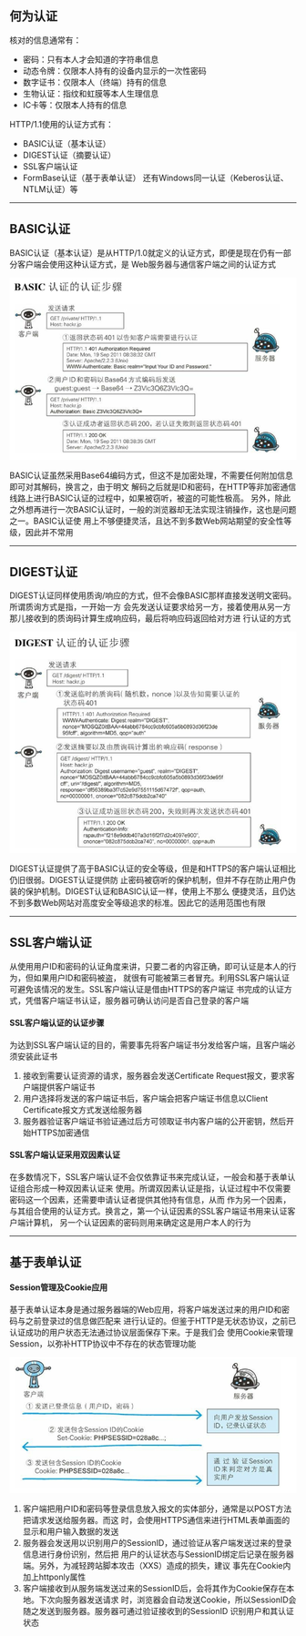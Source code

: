  ## 何为认证
核对的信息通常有：
* 密码：只有本人才会知道的字符串信息
* 动态令牌：仅限本人持有的设备内显示的一次性密码
* 数字证书：仅限本人（终端）持有的信息
* 生物认证：指纹和虹膜等本人生理信息
* IC卡等：仅限本人持有的信息
    
HTTP/1.1使用的认证方式有：
* BASIC认证（基本认证）
* DIGEST认证（摘要认证）
* SSL客户端认证
* FormBase认证（基于表单认证）
还有Windows同一认证（Keberos认证、NTLM认证）等

---

 ## BASIC认证
    
BASIC认证（基本认证）是从HTTP/1.0就定义的认证方式，即便是现在仍有一部分客户端会使用这种认证方式，是
Web服务器与通信客户端之间的认证方式
    
   ![](../../.vuepress/public/img/16dcdd11.png)
   
BASIC认证虽然采用Base64编码方式，但这不是加密处理，不需要任何附加信息即可对其解码，换言之，由于明文
解码之后就是ID和密码，在HTTP等非加密通信线路上进行BASIC认证的过程中，如果被窃听，被盗的可能性极高。
另外，除此之外想再进行一次BASIC认证时，一般的浏览器却无法实现注销操作，这也是问题之一。BASIC认证使
用上不够便捷灵活，且达不到多数Web网站期望的安全性等级，因此并不常用

---

 ## DIGEST认证
DIGEST认证同样使用质询/响应的方式，但不会像BASIC那样直接发送明文密码。所谓质询方式是指，一开始一方
会先发送认证要求给另一方，接着使用从另一方那儿接收到的质询码计算生成响应码，最后将响应码返回给对方进
行认证的方式
    
   ![](../../.vuepress/public/img/95868477.png)
   
DIGEST认证提供了高于BASIC认证的安全等级，但是和HTTPS的客户端认证相比仍旧很弱。DIGEST认证提供防
止密码被窃听的保护机制，但并不存在防止用户伪装的保护机制。DIGEST认证和BASIC认证一样，使用上不那么
便捷灵活，且仍达不到多数Web网站对高度安全等级追求的标准。因此它的适用范围也有限

---

 ## SSL客户端认证
从使用用户ID和密码的认证角度来讲，只要二者的内容正确，即可认证是本人的行为，但如果用户ID和密码被盗，
就很有可能被第三者冒充。利用SSL客户端认证可避免该情况的发生。SSL客户端认证是借由HTTPS的客户端证
书完成的认证方式，凭借客户端证书认证，服务器可确认访问是否自己登录的客户端
    
  #### SSL客户端认证的认证步骤
为达到SSL客户端认证的目的，需要事先将客户端证书分发给客户端，且客户端必须安装此证书
1. 接收到需要认证资源的请求，服务器会发送Certificate Request报文，要求客户端提供客户端证书
2. 用户选择将发送的客户端证书后，客户端会把客户端证书信息以Client Certificate报文方式发送给服务器
3. 服务器验证客户端证书验证通过后方可领取证书内客户端的公开密钥，然后开始HTTPS加密通信
    
  #### SSL客户端认证采用双因素认证
在多数情况下，SSL客户端认证不会仅依靠证书来完成认证，一般会和基于表单认证组合形成一种双因素认证来
使用。所谓双因素认证是指，认证过程中不仅需要密码这一个因素，还需要申请认证者提供其他持有信息，从而
作为另一个因素，与其组合使用的认证方式。换言之，第一个认证因素的SSL客户端证书用来认证客户端计算机，
另一个认证因素的密码则用来确定这是用户本人的行为
    
---    

 ## 基于表单认证
  #### Session管理及Cookie应用
基于表单认证本身是通过服务器端的Web应用，将客户端发送过来的用户ID和密码与之前登录过的信息做匹配来
进行认证的。但鉴于HTTP是无状态协议，之前已认证成功的用户状态无法通过协议层面保存下来。于是我们会
使用Cookie来管理Session，以弥补HTTP协议中不存在的状态管理功能
    
   ![](../../.vuepress/public/img/dcb3d577.png)
   
1. 客户端把用户ID和密码等登录信息放入报文的实体部分，通常是以POST方法把请求发送给服务器。而这
    时，会使用HTTPS通信来进行HTML表单画面的显示和用户输入数据的发送
2. 服务器会发送用以识别用户的SessionID，通过验证从客户端发送过来的登录信息进行身份识别，然后把
    用户的认证状态与SessionID绑定后记录在服务器端。另外，为减轻跨站脚本攻击（XXS）造成的损失，建议
    事先在Cookie内加上httponly属性
3. 客户端接收到从服务端发送过来的SessionID后，会将其作为Cookie保存在本地。下次向服务器发送请求
    时，浏览器会自动发送Cookie，所以SessionID会随之发送到服务器。服务器可通过验证接收到的SessionID
    识别用户和其认证状态
    
